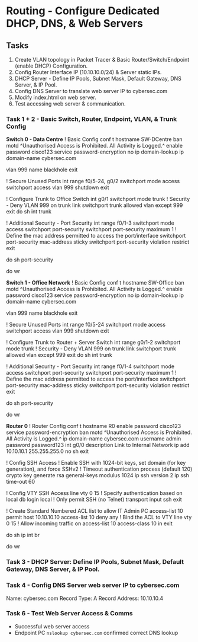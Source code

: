 # Routing - Configure Dedicated DHCP, DNS, & Web Servers

## Tasks
1. Create VLAN topology in Packet Tracer & Basic Router/Switch/Endpoint (enable DHCP) Configuration.
2. Config Router Interface IP (10.10.10.0/24) & Server static IPs.
3. DHCP Server - Define IP Pools, Subnet Mask, Default Gateway, DNS Server, & IP Pool.
4. Config DNS Server to translate web server IP to cybersec.com
5. Modify index.html on web server.
6. Test accessing web server & communication. 


### Task 1 + 2 - Basic Switch, Router, Endpoint, VLAN, & Trunk Config

**Switch 0 - Data Centre**
! Basic Config
conf t
hostname SW-DCentre
ban motd ^Unauthorised Access is Prohibited. All Activity is Logged.^
enable password cisco123
service password-encryption
no ip domain-lookup
ip domain-name cybersec.com

vlan 999
name blackhole
exit

! Secure Unused Ports
int range f0/5-24, g0/2
switchport mode access
switchport access vlan 999
shutdown
exit


! Configure Trunk to Office Switch
int g0/1
switchport mode trunk
! Security - Deny VLAN 999 on trunk link
switchport trunk allowed vlan except 999
exit
do sh int trunk


! Additional Security - Port Security
int range f0/1-3
switchport mode access
switchport port-security
switchport port-security maximum 1
! Define the mac address permitted to access the port/interface
switchport port-security mac-address sticky
switchport port-security violation restrict
exit

do sh port-security

do wr

**Switch 1 - Office Network**
! Basic Config
conf t
hostname SW-Office
ban motd ^Unauthorised Access is Prohibited. All Activity is Logged.^
enable password cisco123
service password-encryption
no ip domain-lookup
ip domain-name cybersec.com


vlan 999
name blackhole
exit

! Secure Unused Ports
int range f0/5-24
switchport mode access
switchport access vlan 999
shutdown
exit

! Configure Trunk to Router + Server Switch
int range g0/1-2
switchport mode trunk
! Security - Deny VLAN 999 on trunk link
switchport trunk allowed vlan except 999
exit
do sh int trunk

! Additional Security - Port Security
int range f0/1-4
switchport mode access
switchport port-security
switchport port-security maximum 1
! Define the mac address permitted to access the port/interface
switchport port-security mac-address sticky
switchport port-security violation restrict
exit

do sh port-security

do wr


**Router 0**
! Router Config
conf t
hostname R0
enable password cisco123
service password-encryption
ban motd ^Unauthorised Access is Prohibited. All Activity is Logged.^
ip domain-name cybersec.com
username admin password password123
int g0/0
description Link to Internal Network
ip add 10.10.10.1 255.255.255.0
no sh
exit

! Config SSH Access
! Enable SSH with 1024-bit keys, set domain (for key generation), and force SSHv2
! Timeout authentication process (default 120)
crypto key generate rsa general-keys modulus 1024 
ip ssh version 2 
ip ssh time-out 60

! Config VTY SSH Access
line vty 0 15
! Specify authentication based on local db
login local
! Only permit SSH (no Telnet)
transport input ssh
exit

! Create Standard Numbered ACL list to allow IT Admin PC
access-list 10 permit host 10.10.10.10
access-list 10 deny any
! Bind the ACL to VTY 
line vty 0 15
! Allow incoming traffic on access-list 10
access-class 10 in
exit

do sh ip int br


do wr

### Task 3 - DHCP Server: Define IP Pools, Subnet Mask, Default Gateway, DNS Server, & IP Pool.

### Task 4 - Config DNS Server web server IP to cybersec.com
Name: cybersec.com
Record Type: A Record
Address: 10.10.10.4


### Task 6 - Test Web Server Access & Comms
+ Successful web server access
+ Endpoint PC `nslookup cybersec.com` confirmed correct DNS lookup
